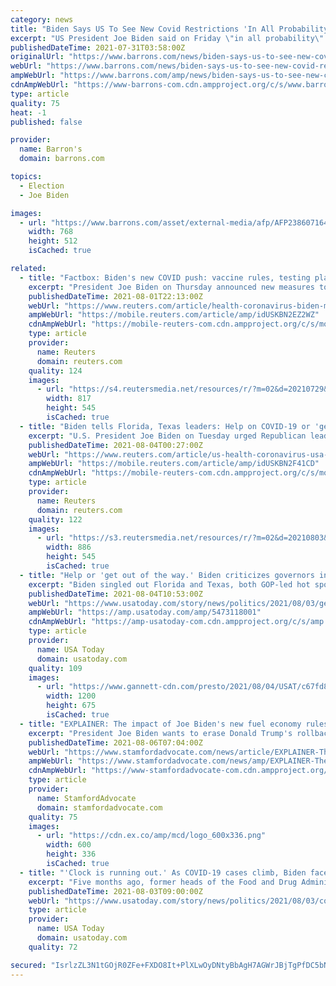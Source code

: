 ```yaml
---
category: news
title: "Biden Says US To See New Covid Restrictions 'In All Probability'"
excerpt: "US President Joe Biden said on Friday \"in all probability\" new guidelines or restrictions would be imposed in the United States in response to a resurgence of Covid-19 cases."
publishedDateTime: 2021-07-31T03:58:00Z
originalUrl: "https://www.barrons.com/news/biden-says-us-to-see-new-covid-restrictions-in-all-probability-01627689608"
webUrl: "https://www.barrons.com/news/biden-says-us-to-see-new-covid-restrictions-in-all-probability-01627689608"
ampWebUrl: "https://www.barrons.com/amp/news/biden-says-us-to-see-new-covid-restrictions-in-all-probability-01627689608"
cdnAmpWebUrl: "https://www-barrons-com.cdn.ampproject.org/c/s/www.barrons.com/amp/news/biden-says-us-to-see-new-covid-restrictions-in-all-probability-01627689608"
type: article
quality: 75
heat: -1
published: false

provider:
  name: Barron's
  domain: barrons.com

topics:
  - Election
  - Joe Biden

images:
  - url: "https://www.barrons.com/asset/external-media/afp/AFP2386071646288012197218104372370316208947---1.jpg"
    width: 768
    height: 512
    isCached: true

related:
  - title: "Factbox: Biden's new COVID push: vaccine rules, testing plans, hard cash"
    excerpt: "President Joe Biden on Thursday announced new measures to stop the spread of COVID-19 and the new Delta variant in the United States that will impact millions of federal workers, contractors and private citizens."
    publishedDateTime: 2021-08-01T22:13:00Z
    webUrl: "https://www.reuters.com/article/health-coronavirus-biden-measures/factbox-bidens-new-covid-push-vaccine-rules-testing-plans-hard-cash-idUSL1N2P533F"
    ampWebUrl: "https://mobile.reuters.com/article/amp/idUSKBN2EZ2WZ"
    cdnAmpWebUrl: "https://mobile-reuters-com.cdn.ampproject.org/c/s/mobile.reuters.com/article/amp/idUSKBN2EZ2WZ"
    type: article
    provider:
      name: Reuters
      domain: reuters.com
    quality: 124
    images:
      - url: "https://s4.reutersmedia.net/resources/r/?m=02&d=20210729&t=2&i=1570403906&w=&fh=545px&fw=&ll=&pl=&sq=&r=LYNXMPEH6S1J9"
        width: 817
        height: 545
        isCached: true
  - title: "Biden tells Florida, Texas leaders: Help on COVID-19 or 'get out of the way'"
    excerpt: "U.S. President Joe Biden on Tuesday urged Republican leaders in Florida and Texas - home to roughly a third of all new U.S. COVID-19 cases - to follow public health guidelines on the pandemic or \"get out of the way\" as the country struggles to contain the rapid spread"
    publishedDateTime: 2021-08-04T00:27:00Z
    webUrl: "https://www.reuters.com/article/us-health-coronavirus-usa-vaccines/white-house-to-florida-texas-leaders-help-on-covid-19-or-get-out-of-the-way-idUSKBN2F41CD"
    ampWebUrl: "https://mobile.reuters.com/article/amp/idUSKBN2F41CD"
    cdnAmpWebUrl: "https://mobile-reuters-com.cdn.ampproject.org/c/s/mobile.reuters.com/article/amp/idUSKBN2F41CD"
    type: article
    provider:
      name: Reuters
      domain: reuters.com
    quality: 122
    images:
      - url: "https://s3.reutersmedia.net/resources/r/?m=02&d=20210803&t=2&i=1570828817&w=&fh=545px&fw=&ll=&pl=&sq=&r=LYNXMPEH720T7"
        width: 886
        height: 545
        isCached: true
  - title: "Help or 'get out of the way.' Biden criticizes governors in Texas and Florida over handling of COVID-19"
    excerpt: "Biden singled out Florida and Texas, both GOP-led hot spots that have pushed back against coronavirus restrictions in recent days."
    publishedDateTime: 2021-08-04T10:53:00Z
    webUrl: "https://www.usatoday.com/story/news/politics/2021/08/03/get-out-of-the-way-biden-wades-into-state-level-fights-over-covid-measures/5473118001/"
    ampWebUrl: "https://amp.usatoday.com/amp/5473118001"
    cdnAmpWebUrl: "https://amp-usatoday-com.cdn.ampproject.org/c/s/amp.usatoday.com/amp/5473118001"
    type: article
    provider:
      name: USA Today
      domain: usatoday.com
    quality: 109
    images:
      - url: "https://www.gannett-cdn.com/presto/2021/08/04/USAT/c67fd80a-cd82-4896-b1e4-23c951fa9387-AP_Biden_3.jpg?auto=webp&crop=4355,2450,x0,y221&format=pjpg&width=1200"
        width: 1200
        height: 675
        isCached: true
  - title: "EXPLAINER: The impact of Joe Biden's new fuel economy rules"
    excerpt: "President Joe Biden wants to erase Donald Trump's rollback of automobile pollution and fuel economy standards. He proposed new rules Thursday and unveiled a nonbinding deal with most automakers to have electric,"
    publishedDateTime: 2021-08-06T07:04:00Z
    webUrl: "https://www.stamfordadvocate.com/news/article/EXPLAINER-The-impact-of-Joe-Biden-s-new-fuel-16368601.php"
    ampWebUrl: "https://www.stamfordadvocate.com/news/amp/EXPLAINER-The-impact-of-Joe-Biden-s-new-fuel-16368601.php"
    cdnAmpWebUrl: "https://www-stamfordadvocate-com.cdn.ampproject.org/c/s/www.stamfordadvocate.com/news/amp/EXPLAINER-The-impact-of-Joe-Biden-s-new-fuel-16368601.php"
    type: article
    provider:
      name: StamfordAdvocate
      domain: stamfordadvocate.com
    quality: 75
    images:
      - url: "https://cdn.ex.co/amp/mcd/logo_600x336.png"
        width: 600
        height: 336
        isCached: true
  - title: "'Clock is running out.' As COVID-19 cases climb, Biden faces rising pressure to fill top FDA job"
    excerpt: "Five months ago, former heads of the Food and Drug Administration urged Joe Biden to make filling that position a priority but it's still vacant."
    publishedDateTime: 2021-08-03T09:00:00Z
    webUrl: "https://www.usatoday.com/story/news/politics/2021/08/03/covid-19-cases-rise-biden-faces-pressure-fill-vacant-fda-job/5452301001/"
    type: article
    provider:
      name: USA Today
      domain: usatoday.com
    quality: 72

secured: "IsrlzZL3N1tGOjR0ZFe+FXDO8It+PlXLwOyDNtyBbAgH7AGWrJBjTgPfDC5bNuScrDBU2wJlmEqhlpgBlgqgWRXh3GICt3Aj7suBMXBsjA6rvLg/8VwhOi/jjitYgwaOSGWxu/96ATcGyuqyHO9YioEXcjYtmmbLrq7hnyFxLu3ijw4QUG0IRYBr4xMBi+6Rwxun0lZALP4cCAiEKG5IEtEyHsWc87/f2Lv0gIx/VHpq4VPcgtDaWQv2/G5hL67nny+7SGHIqflgbySIF3HSXVY55cVQGZRzuwF91rY+oaXDI/q7s8ectPVfHtmHnA3RIGfuoxq7hGSbsOSOfIt9Xsoro/RLqG9D/hYgKZo5xK8=;wzDJ62yDC/taCeF3+HVUsw=="
---
```


